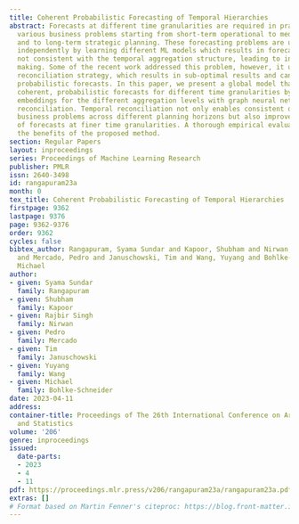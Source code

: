 ```yaml
---
title: Coherent Probabilistic Forecasting of Temporal Hierarchies
abstract: Forecasts at different time granularities are required in practice for addressing
  various business problems starting from short-term operational to medium-term tactical
  and to long-term strategic planning. These forecasting problems are usually treated
  independently by learning different ML models which results in forecasts that are
  not consistent with the temporal aggregation structure, leading to inefficient decision
  making. Some of the recent work addressed this problem, however, it uses a post-hoc
  reconciliation strategy, which results in sub-optimal results and cannot produce
  probabilistic forecasts. In this paper, we present a global model that produces
  coherent, probabilistic forecasts for different time granularities by learning joint
  embeddings for the different aggregation levels with graph neural networks and temporal
  reconciliation. Temporal reconciliation not only enables consistent decisions for
  business problems across different planning horizons but also improves the quality
  of forecasts at finer time granularities. A thorough empirical evaluation illustrates
  the benefits of the proposed method.
section: Regular Papers
layout: inproceedings
series: Proceedings of Machine Learning Research
publisher: PMLR
issn: 2640-3498
id: rangapuram23a
month: 0
tex_title: Coherent Probabilistic Forecasting of Temporal Hierarchies
firstpage: 9362
lastpage: 9376
page: 9362-9376
order: 9362
cycles: false
bibtex_author: Rangapuram, Syama Sundar and Kapoor, Shubham and Nirwan, Rajbir Singh
  and Mercado, Pedro and Januschowski, Tim and Wang, Yuyang and Bohlke-Schneider,
  Michael
author:
- given: Syama Sundar
  family: Rangapuram
- given: Shubham
  family: Kapoor
- given: Rajbir Singh
  family: Nirwan
- given: Pedro
  family: Mercado
- given: Tim
  family: Januschowski
- given: Yuyang
  family: Wang
- given: Michael
  family: Bohlke-Schneider
date: 2023-04-11
address:
container-title: Proceedings of The 26th International Conference on Artificial Intelligence
  and Statistics
volume: '206'
genre: inproceedings
issued:
  date-parts:
  - 2023
  - 4
  - 11
pdf: https://proceedings.mlr.press/v206/rangapuram23a/rangapuram23a.pdf
extras: []
# Format based on Martin Fenner's citeproc: https://blog.front-matter.io/posts/citeproc-yaml-for-bibliographies/
---
```

